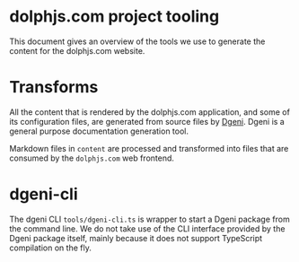 # dolphjs.com project tooling

This document gives an overview of the tools we use to generate the content for the
dolphjs.com website.

# Transforms

All the content that is rendered by the dolphjs.com application, and some of its
configuration files, are generated from source files by [Dgeni](https://github.com/angular/dgeni).
Dgeni is a general purpose documentation generation tool.

Markdown files in `content` are processed and transformed
into files that are consumed by the `dolphjs.com` web frontend.

# dgeni-cli

The dgeni CLI `tools/dgeni-cli.ts` is wrapper to start a Dgeni package from the command line.
We do not take use of the CLI interface provided by the Dgeni package itself, mainly because
it does not support TypeScript compilation on the fly.
